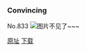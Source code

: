 ### Convincing
No.833
![图片不见了~~~](https://imgs.xkcd.com/comics/convincing.png)

[原址](https://xkcd.com//833) [下载](https://imgs.xkcd.com/comics/convincing.png)

